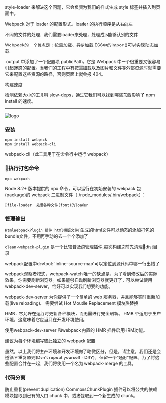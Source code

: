 style-loader 来解决这个问题，它会负责为我们的样式生成 style 标签并插入到页面中。

Webpack 对于 loader 的配置形式。loader 的执行顺序是从右向左


不同的文件的处理，我们需要loader来处理，处理成js能够认别的文件


Webpack的一个优点是：按需加载、异步加载
ES6中的import()可以实现动态加载

 output 中添加了一个配置项 publicPath，它是 Webpack 中一个很重要又很容易引起迷惑的配置。当我们的工程中有按需加载以及图片和文件等外部资源时就需要它来配置这些资源的路径，否则页面上就会报 404。

构建速度

检测依赖大小的工具叫 slow-deps，通过它我们可以找到哪些东西影响了 npm install 的速度。

---
![logo](https://github.com/webpack/media/blob/master/logo/icon-square-big.jpg)

### 安装

```
npm install webpack
npm install webpack-cli 
```
webpack-cli（此工具用于在命令行中运行 webpack）

### 执行打包命令

```
npx webpack

```
Node 8.2+ 版本提供的 npx 命令，可以运行在初始安装的 webpack 包(package)的 webpack 二进制文件（./node_modules/.bin/webpack）：



`file-loader  处理各种文件(font)的loader`
### 管理输出
`HtmlWebpackPlugin 插件 html模版文件`生成的html文件可以动态的添加打包的bundle文件，不用再手动的去一个个添加了

`clean-webpack-plugin` 是一个比较普及的管理插件,每次构建之前先清理dist目录

webpack配置中devtool: 'inline-source-map'可以定位到源代码中哪一行出错了


webpack观察者模式，webpack-watch 唯一的缺点是，为了看到修改后的实际效果，你需要刷新浏览器。如果能够自动刷新浏览器就更好了，可以尝试使用 webpack-dev-server，恰好可以实现我们想要的功能。

webpack-dev-server 为你提供了一个简单的 web 服务器，并且能够实时重新加载(live reloading)。
需要尝试 Hot Moudle Replacement 模块热替换

HMR : 它允许在运行时更新各种模块，而无需进行完全刷新。
HMR 不适用于生产环境，这意味着它应当只在开发环境使用。


使用webpack-dev-server 和webpack 内置的 HMR 插件启用HRM功能。

建议为每个环境编写彼此独立的 webpack 配置

虽然，以上我们将生产环境和开发环境做了略微区分，但是，请注意，我们还是会遵循不重复原则(Don't repeat yourself - DRY)，保留一个“通用”配置。为了将这些配置合并在一起，我们将使用一个名为 webpack-merge 的工具。

### 代码分离

防止重复(prevent duplication)
CommonsChunkPlugin 插件可以将公共的依赖模块提取到已有的入口 chunk 中，或者提取到一个新生成的 chunk。